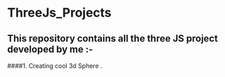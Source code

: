 # ThreeJs_Projects
## This repository contains all the three JS project developed by me :- 
####1. Creating cool 3d Sphere .
